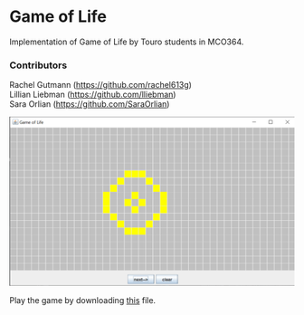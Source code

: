 # Game of Life
Implementation of Game of Life by Touro students in MCO364.

### Contributors
Rachel Gutmann (https://github.com/rachel613g)    
Lillian Liebman (https://github.com/lliebman)  
Sara Orlian (https://github.com/SaraOrlian)

![Alt](screenshots/GameOfLifeScreenshot.PNG "Game of Life Screenshot")

Play the game by downloading [this](https://github.com/rachel613g/GameOfLife1/blob/master/build/libs/GameOfLife1-1.0-SNAPSHOT.jar?raw=true "Executable jar file")  file.